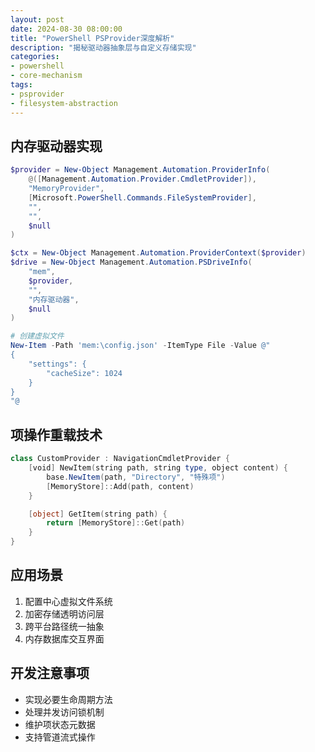 ```yaml
---
layout: post
date: 2024-08-30 08:00:00
title: "PowerShell PSProvider深度解析"
description: "揭秘驱动器抽象层与自定义存储实现"
categories:
- powershell
- core-mechanism
tags:
- psprovider
- filesystem-abstraction
---
```


## 内存驱动器实现
```powershell
$provider = New-Object Management.Automation.ProviderInfo(
    @([Management.Automation.Provider.CmdletProvider]),
    "MemoryProvider",
    [Microsoft.PowerShell.Commands.FileSystemProvider],
    "",
    "",
    $null
)

$ctx = New-Object Management.Automation.ProviderContext($provider)
$drive = New-Object Management.Automation.PSDriveInfo(
    "mem",
    $provider,
    "",
    "内存驱动器",
    $null
)

# 创建虚拟文件
New-Item -Path 'mem:\config.json' -ItemType File -Value @"
{
    "settings": {
        "cacheSize": 1024
    }
}
"@
```

## 项操作重载技术
```powershell
class CustomProvider : NavigationCmdletProvider {
    [void] NewItem(string path, string type, object content) {
        base.NewItem(path, "Directory", "特殊项")
        [MemoryStore]::Add(path, content)
    }

    [object] GetItem(string path) {
        return [MemoryStore]::Get(path)
    }
}
```

## 应用场景
1. 配置中心虚拟文件系统
2. 加密存储透明访问层
3. 跨平台路径统一抽象
4. 内存数据库交互界面

## 开发注意事项
- 实现必要生命周期方法
- 处理并发访问锁机制
- 维护项状态元数据
- 支持管道流式操作